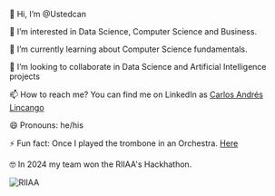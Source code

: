 👋 Hi, I’m @Ustedcan

👀 I’m interested in Data Science, Computer Science and Business.

🌱 I’m currently learning about Computer Science fundamentals.

💞️ I’m looking to collaborate in Data Science and Artificial Intelligence projects

📫 How to reach me? You can find me on LinkedIn as [Carlos Andrés Lincango](https://www.linkedin.com/in/carlos-andr%C3%A9s-lincango-2b5a60132/)

😄 Pronouns: he/his

⚡ Fun fact: Once I played the trombone in an Orchestra. [Here](https://www.youtube.com/watch?v=jw0Ja6U1H2A&ab_channel=CarlosAndr%C3%A9s)

🤓 In 2024 my team won the RIIAA's Hackhathon. 

![RIIAA]([https://lh3.googleusercontent.com/pw/AP1GczMRjABBlgiOIzwqnSHJnMosZlxoUE8c6I-1bOtI2dqqD2Rf7pucvO2cjtd0OzG62VO4N73v9caUOYUP5RXhhsNgGLY0s7O_dWPUq99yoS8ebSkkSH6uqvY72x8wR-8svgaNEkOxC0kbYsWFWfz_aobNqMTKm3ei3x3R_zQLoiS5ZTldEZkjf_wHm6qS204jVlgukbQ8irerWUPCtHNjbFgENgIrIFwGqeudOKOZDeQumBDypW8xW8gFpD4xQBCpX0fWGlVw01cpsm4jy6_3qqmMcGSwq8CpgIorm8kpQh_4eDJPXfrWSE2v7ZMjAdA_DMbxpriTlMqBZBxRLWDPTSCo4Y_QWT1j2sl5jXHPupKB9X6A2nIF3y775HypLnfIPGGg-ZdI8icc1iKKp2mnI3551kFY1EZxM_txklP5WVT9JxMmzscZ1JiPKGLVRdaZEkoHq9RbEMmWryPg_WAfVwCbkGEIYnSY9uevfEZPHs6D0lsYHF9hbCpLkwZMC7kXlRS-1NIixokRjeV38IoOiB-FFeH1Q7Kd_OsmPMbroiFhoq8_h0NRLWBgpBb69SLsTOt_FQE7L8pnBAN0-VKItH_cbsU7lOmhYzqz-tezgR-PNqmXAvaCrIefkE4BiuJzM6cH5q3wBiSaJdQRcf72Vs5fYD1q-G8ZuDLHC7F7Mvm8LShwqLJX-01UxjwkbUvmdwrunSN_NqiINTXzDXd5wn-FZiqZWufLfK7Mh87egxSN_N-7lml7Hz2R2FYIWoglzSADhVvvo2Pvco6u_o3cXS0asP-q0GWt43fPl98ug7V7z94U5AT53D62L443yFghydWUOZzen90Uawsm7EDSnEvYSOnXr75v0R99X_MzHRsY6E5o__Lg9A-Fq2qpO6I-OQRcXQDv9zbXjMsZEkbHFg3G1g=w806-h607-s-no-gm?authuser=0](https://lh3.googleusercontent.com/pw/AP1GczMRjABBlgiOIzwqnSHJnMosZlxoUE8c6I-1bOtI2dqqD2Rf7pucvO2cjtd0OzG62VO4N73v9caUOYUP5RXhhsNgGLY0s7O_dWPUq99yoS8ebSkkSH6uqvY72x8wR-8svgaNEkOxC0kbYsWFWfz_aobNqMTKm3ei3x3R_zQLoiS5ZTldEZkjf_wHm6qS204jVlgukbQ8irerWUPCtHNjbFgENgIrIFwGqeudOKOZDeQumBDypW8xW8gFpD4xQBCpX0fWGlVw01cpsm4jy6_3qqmMcGSwq8CpgIorm8kpQh_4eDJPXfrWSE2v7ZMjAdA_DMbxpriTlMqBZBxRLWDPTSCo4Y_QWT1j2sl5jXHPupKB9X6A2nIF3y775HypLnfIPGGg-ZdI8icc1iKKp2mnI3551kFY1EZxM_txklP5WVT9JxMmzscZ1JiPKGLVRdaZEkoHq9RbEMmWryPg_WAfVwCbkGEIYnSY9uevfEZPHs6D0lsYHF9hbCpLkwZMC7kXlRS-1NIixokRjeV38IoOiB-FFeH1Q7Kd_OsmPMbroiFhoq8_h0NRLWBgpBb69SLsTOt_FQE7L8pnBAN0-VKItH_cbsU7lOmhYzqz-tezgR-PNqmXAvaCrIefkE4BiuJzM6cH5q3wBiSaJdQRcf72Vs5fYD1q-G8ZuDLHC7F7Mvm8LShwqLJX-01UxjwkbUvmdwrunSN_NqiINTXzDXd5wn-FZiqZWufLfK7Mh87egxSN_N-7lml7Hz2R2FYIWoglzSADhVvvo2Pvco6u_o3cXS0asP-q0GWt43fPl98ug7V7z94U5AT53D62L443yFghydWUOZzen90Uawsm7EDSnEvYSOnXr75v0R99X_MzHRsY6E5o__Lg9A-Fq2qpO6I-OQRcXQDv9zbXjMsZEkbHFg3G1g=w806-h607-s-no-gm?authuser=0))

<!---
Ustedcan/Ustedcan is a ✨ special ✨ repository because its `README.md` (this file) appears on your GitHub profile.
You can click the Preview link to take a look at your changes.
--->
